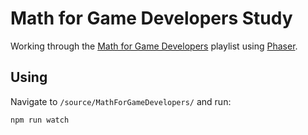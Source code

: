 # Math for Game Developers Study

Working through the [Math for Game Developers](https://www.youtube.com/playlist?list=PLW3Zl3wyJwWOpdhYedlD-yCB7WQoHf-My) playlist using [Phaser](https://phaser.io).

## Using

Navigate to `/source/MathForGameDevelopers/` and run:

```console 
npm run watch
```
